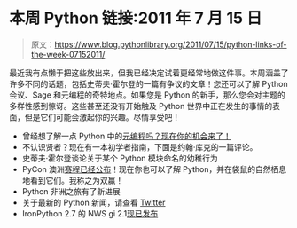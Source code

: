 # 本周 Python 链接:2011 年 7 月 15 日

> 原文：<https://www.blog.pythonlibrary.org/2011/07/15/python-links-of-the-week-07152011/>

最近我有点懒于把这些放出来，但我已经决定试着更经常地做这件事。本周涵盖了许多不同的话题，包括史蒂夫·霍尔登的一篇有争议的文章！您还可以了解 Python 会议、Sage 和元编程的奇特地点。如果您是 Python 的新手，那么您会对主题的多样性感到惊讶。这些甚至还没有开始触及 Python 世界中正在发生的事情的表面，但是它们可能会激起你的兴趣。尽情享受吧！

*   曾经想了解一点 Python 中的[元编程吗？现在你的机会来了！](http://bitshaq.com/2011/07/14/basic-intro-to-python-meta-programming/)
*   不认识贤者？现在有一本初学者指南，下面是约翰·库克的一篇评论。
*   史蒂夫·霍尔登谈论关于某个 Python 模块命名的幼稚行为
*   PyCon 澳洲[赛程已经公布](http://pycon.blogspot.com/2011/07/pycon-australia-2011-schedule-announced.html)！现在你也可以了解 Python，并在袋鼠的自然栖息地看到它们。我称之为双赢！
*   Python 非洲之旅有了新进展
*   关于最新的 Python 新闻，请查看 [Twitter](http://twitter.com/#!/search?q=%23python)
*   IronPython 2.7 的 NWS gi 2.1[现已发布](http://blog.jdhardy.ca/2011/06/nwsgi-21-now-available.html)